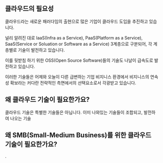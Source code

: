 ## 클라우드의 필요성 ##

클라우드라는 새로운 패러다임의 출현으로 많은 기업이 클라우드 도입을 추진하고 있습니다.

널리 알려진 대로 IaaS(Infra as a Service), PaaS(Platform as a Service), SaaS(Service or Soluation or Software as a Service) 3계층으로 구분되어, 각 계층별로 기술이 발전하고 있습니다.

이를 뒷받침 하기 위한 OSS(Open Source Software)들의 기술도 나날이 급속도로 발전하고 있습니다.

이러한 기술들은 어제와 오늘이 다른 급변하는 기업 비지니스 환경에서 비지니스의 연속성 확보라는 커다란 전략적인 측면에서의 선택요소로서 각광받고 있습니다. 


## 왜 클라우드 기술이 필요한가요? ##

클라우드 기술은 특별한 기술들은 아닙니다. 
이미 나와있는 기술들이 조합되고, 발전하여 나오는 기술

## 왜 SMB(Small-Medium Business)를 위한 클라우드 기술이 필요한가요? ##

.
